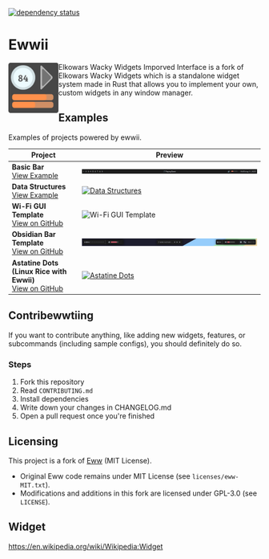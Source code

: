 [![dependency status](https://deps.rs/repo/github/byson94/ewwii/status.svg)](https://deps.rs/repo/github/byson94/ewwii)

# Ewwii

<img src="./.github/EwwiiLogo.png" height="100" align="left"/>

Elkowars Wacky Widgets Imporved Interface is a fork of Elkowars Wacky Widgets which is a standalone widget system made in Rust that allows you to implement your own, custom widgets in any window manager.

## Examples

Examples of projects powered by ewwii.

| Project | Preview |
|---------|---------|
| **Basic Bar**<br>[View Example](./examples/ewwii-bar) | [![Basic Bar](./examples/ewwii-bar/ewwii-bar.png)](./examples/ewwii-bar) |
| **Data Structures**<br>[View Example](./examples/data-structures) | [![Data Structures](./examples/data-structures/data-structures-preview.png)](./examples/data-structures) |
| **Wi-Fi GUI Template**<br>[View on GitHub](https://github.com/Ewwii-sh/ewifi_gui_template) | ![Wi-Fi GUI Template](https://raw.githubusercontent.com/Ewwii-sh/ewifi_gui_template/main/.github/wifi_manager_template.png) |
| **Obsidian Bar Template**<br>[View on GitHub](https://github.com/Ewwii-sh/obsidian-bar) | [![Obsidian Bar](https://raw.githubusercontent.com/Ewwii-sh/obsidian-bar/main/.github/screenshot.png)](https://github.com/Ewwii-sh/obsidian-bar) |
| **Astatine Dots (Linux Rice with Ewwii)**<br>[View on GitHub](https://github.com/Ewwii-sh/astatine-dots) | [![Astatine Dots](https://github.com/user-attachments/assets/f028ca1f-e403-476d-a7d9-cadce47691b7)](https://github.com/Ewwii-sh/astatine-dots) |

## Contribewwtiing

If you want to contribute anything, like adding new widgets, features, or subcommands (including sample configs), you should definitely do so.

### Steps

1. Fork this repository
2. Read `CONTRIBUTING.md`
3. Install dependencies
4. Write down your changes in CHANGELOG.md
5. Open a pull request once you're finished

## Licensing

This project is a fork of [Eww](https://github.com/elkowar/eww) (MIT License).

-   Original Eww code remains under MIT License (see `licenses/eww-MIT.txt`).
-   Modifications and additions in this fork are licensed under GPL-3.0 (see `LICENSE`).

## Widget

https://en.wikipedia.org/wiki/Wikipedia:Widget
